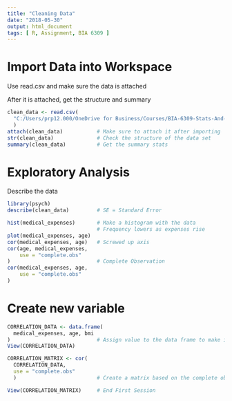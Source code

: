 ```yaml
---
title: "Cleaning Data"
date: "2018-05-30"
output: html_document
tags: [ R, Assignment, BIA 6309 ]
---
```


# Import Data into Workspace

Use read.csv and make sure the data is attached

After it is attached, get the structure and summary

```r
clean_data <- read.csv(
  "C:/Users/prp12.000/OneDrive for Business/Courses/BIA-6309-Stats-And-Machine-Learning/csv/clean_data.csv"
  )
attach(clean_data)           # Make sure to attach it after importing
str(clean_data)              # Check the structure of the data set
summary(clean_data)          # Get the summary stats
```

# Exploratory Analysis

Describe the data

```r
library(psych)
describe(clean_data)         # SE = Standard Error  

hist(medical_expenses)       # Make a histogram with the data
                             # Frequency lowers as expenses rise
plot(medical_expenses, age)
cor(medical_expenses, age)   # Screwed up axis
cor(age, medical_expenses,
    use = "complete.obs"
)                            # Complete Observation
cor(medical_expenses, age,
    use = "complete.obs"
)
```

# Create new variable

```r
CORRELATION_DATA <- data.frame(
  medical_expenses, age, bmi
)                            # Assign value to the data frame to make it easier to reference
View(CORRELATION_DATA)

CORRELATION_MATRIX <- cor(
  CORRELATION_DATA,
  use = "complete.obs"
  )                          # Create a matrix based on the complete observation of dataframe

View(CORRELATION_MATRIX)     # End First Session
```